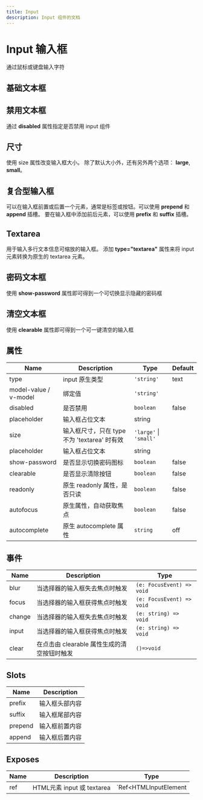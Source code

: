 ```yaml
---
title: Input
description: Input 组件的文档
---
```


# Input 输入框
通过鼠标或键盘输入字符

## 基础文本框

<preview path="../demo/Input/Basic.vue" title="基础文本框" description="Input 基础文本框"></preview>

## 禁用文本框

通过 **disabled** 属性指定是否禁用 input 组件


<preview path="../demo/Input/Disable.vue" title="禁用文本框" description="Input 禁用文本框"></preview>

## 尺寸
使用 size 属性改变输入框大小。 除了默认大小外，还有另外两个选项： **large**, **small**。

<preview path="../demo/Input/Size.vue" title="不同尺寸文本框" description="不同尺寸文本框"></preview>


## 复合型输入框

可以在输入框前置或后置一个元素，通常是标签或按钮。可以使用 **prepend** 和 **append** 插槽。
要在输入框中添加前后元素，可以使用 **prefix** 和 **suffix** 插槽。

<preview path="../demo/Input/Combo.vue" title="复合型输入框" description="Input 复合型输入框"></preview>

## Textarea

用于输入多行文本信息可缩放的输入框。 添加 **type="textarea"** 属性来将 input 元素转换为原生的 textarea 元素。

<preview path="../demo/Input/Textarea.vue" title="Textarea" description="Textarea"></preview>

## 密码文本框

使用 **show-password** 属性即可得到一个可切换显示隐藏的密码框

<preview path="../demo/Input/Password.vue" title="密码文本框" description="Input 密码文本框"></preview>

## 清空文本框

使用 **clearable** 属性即可得到一个可一键清空的输入框

<preview path="../demo/Input/Clear.vue" title="清空文本框" description="Input 清空文本框"></preview>

## 属性
| Name                  | Description                                  | Type                | Default |
| --------------------- | -------------------------------------------- | ------------------- | ------- |
| type                  | input 原生类型                                | `'string'`          | text    |
| model-value / v-model | 绑定值                                       | `'string'`          |         |
| disabled              | 是否禁用                                     | `boolean`           | false   |
| placeholder           | 输入框占位文本                               | string              |         |
| size                  | 输入框尺寸，只在 type 不为 'textarea' 时有效 | `'large'` \| `'small'` |         |
| placeholder           | 输入框占位文本                               | string              |         |
| show-password         | 是否显示切换密码图标                         | `boolean`           | false   |
| clearable             | 是否显示清除按钮                             | `boolean`           | false   |
| readonly              | 原生 readonly 属性，是否只读                 | `boolean`           | false   |
| autofocus             | 原生属性，自动获取焦点                       | `boolean`           | false   |
| autocomplete          | 原生 autocomplete 属性                       | `string`            | off     |

## 事件
| Name    | Description                                | Type                        |
| ------- | ------------------------------------------ | --------------------------- |
| blur    | 当选择器的输入框失去焦点时触发             | `(e: FocusEvent) => void`   |
| focus   | 当选择器的输入框获得焦点时触发             | `(e: FocusEvent) => void`   |
| change  | 当选择器的输入框失去焦点时触发             | `(e: string) => void`       |
| input   | 当选择器的输入框获得焦点时触发             | `(e: string) => void`       |
| clear   | 在点击由 clearable 属性生成的清空按钮时触发 | `()=>void`                  |

## Slots
| Name     | Description      |
| -------- | ---------------- |
| prefix   | 输入框头部内容   |
| suffix   | 输入框尾部内容   |
| prepend  | 输入框前置内容   |
| append   | 输入框后置内容   |

## Exposes
| Name | Description                | Type                                         |
| ---- | -------------------------- | -------------------------------------------- |
| ref  | HTML元素 input 或 textarea | `Ref<HTMLInputElement | HTMLTextAreaElement>` |


